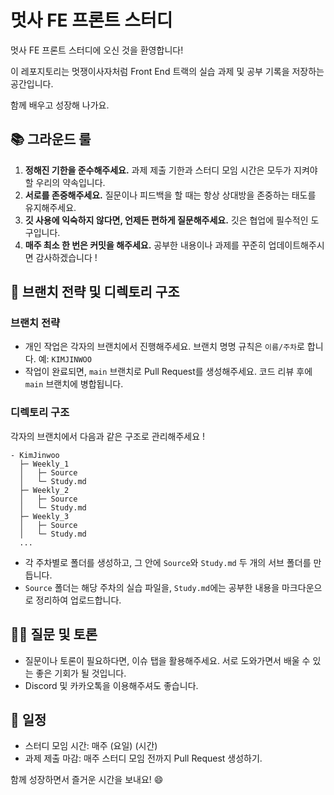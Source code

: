 # 멋사 FE 프론트 스터디

멋사 FE 프론트 스터디에 오신 것을 환영합니다! 

이 레포지토리는 멋쟁이사자처럼 Front End 트랙의 실습 과제 및 공부 기록을 저장하는 공간입니다. 

함께 배우고 성장해 나가요.

## 📚 그라운드 룰

1. **정해진 기한을 준수해주세요.** 과제 제출 기한과 스터디 모임 시간은 모두가 지켜야 할 우리의 약속입니다.
2. **서로를 존중해주세요.** 질문이나 피드백을 할 때는 항상 상대방을 존중하는 태도를 유지해주세요.
3. **깃 사용에 익숙하지 않다면, 언제든 편하게 질문해주세요.** 깃은 협업에 필수적인 도구입니다.
4. **매주 최소 한 번은 커밋을 해주세요.** 공부한 내용이나 과제를 꾸준히 업데이트해주시면 감사하겠습니다 !

## 🌳 브랜치 전략 및 디렉토리 구조

### 브랜치 전략

- 개인 작업은 각자의 브랜치에서 진행해주세요. 브랜치 명명 규칙은 `이름/주차`로 합니다. 예: `KIMJINWOO`
- 작업이 완료되면, `main` 브랜치로 Pull Request를 생성해주세요. 코드 리뷰 후에 `main` 브랜치에 병합됩니다.

### 디렉토리 구조

각자의 브랜치에서 다음과 같은 구조로 관리해주세요 !

```
- KimJinwoo
  ├─ Weekly_1
  │   ├─ Source
  │   └─ Study.md
  ├─ Weekly_2
  │   ├─ Source
  │   └─ Study.md
  ├─ Weekly_3
  │   ├─ Source
  │   └─ Study.md
  ...

```

- 각 주차별로 폴더를 생성하고, 그 안에 `Source`와 `Study.md` 두 개의 서브 폴더를 만듭니다.
- `Source` 폴더는 해당 주차의 실습 파일을, `Study.md`에는 공부한 내용을 마크다운으로 정리하여 업로드합니다.

## 🙋‍♂️ 질문 및 토론

- 질문이나 토론이 필요하다면, 이슈 탭을 활용해주세요. 서로 도와가면서 배울 수 있는 좋은 기회가 될 것입니다.
- Discord 및 카카오톡을 이용해주셔도 좋습니다. 

## 📅 일정

- 스터디 모임 시간: 매주 (요일) (시간)
- 과제 제출 마감: 매주 스터디 모임 전까지 Pull Request 생성하기.

함께 성장하면서 즐거운 시간을 보내요! 😄
